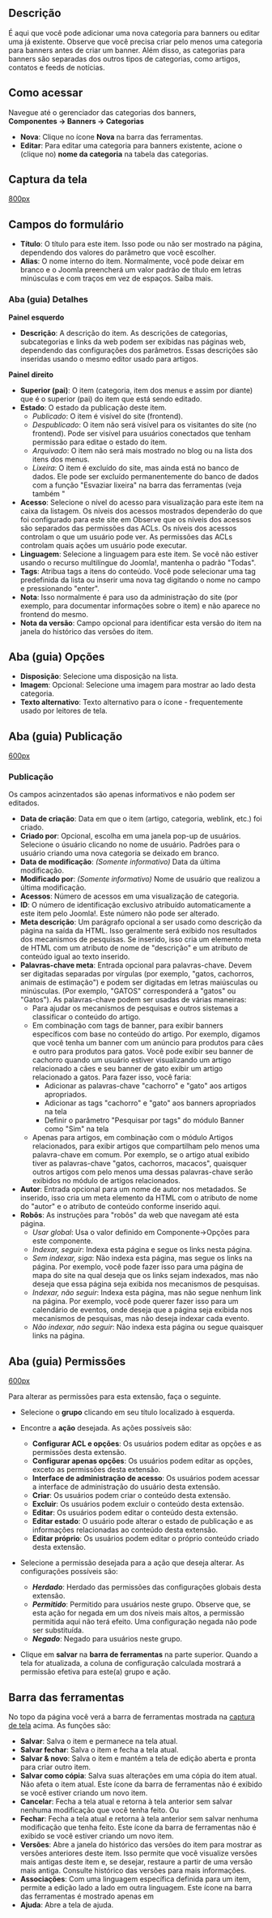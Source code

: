 <!-- Filename: Help4.x:Banners:_New_or_Edit_Category / Display title: Ajuda4.x:Banners: Nova categoria ou editar categoria -->

## Descrição

É aqui que você pode adicionar uma nova categoria para banners ou editar
uma já existente. Observe que você precisa criar pelo menos uma
categoria para banners antes de criar um banner. Além disso, as
categorias para banners são separadas dos outros tipos de categorias,
como artigos, contatos e feeds de notícias.

## Como acessar

Navegue até o gerenciador das categorias dos
banners,
**Componentes → Banners → Categorias**

- **Nova**: Clique no ícone **Nova** na barra das ferramentas.
- **Editar**: Para editar uma categoria para banners existente, acione o
  (clique no) **nome da categoria** na tabela das categorias.

## Captura da tela

<a
href="https://docs.joomla.org/index.php?title=Special:Upload&amp;wpDestFile=Help-4x-Components-Banners-Categories-Edit-screen-pt-br.png"
class="new"
title="File:Help-4x-Components-Banners-Categories-Edit-screen-pt-br.png">800px</a>

## Campos do formulário

- **Título**: O título para este item. Isso pode ou não ser mostrado na
  página, dependendo dos valores do parâmetro que você escolher.
- **Alias**: O nome interno do item. Normalmente, você pode deixar em
  branco e o Joomla preencherá um valor padrão de título em letras
  minúsculas e com traços em vez de espaços. Saiba
  mais.

### Aba (guia) Detalhes

**Painel esquerdo**

- **Descrição**: A descrição do item. As descrições de categorias,
  subcategorias e links da web podem ser exibidas nas páginas web,
  dependendo das configurações dos parâmetros. Essas descrições são
  inseridas usando o mesmo editor usado para artigos.

**Painel direito**

- **Superior (pai)**: O item (categoria, item dos menus e assim por
  diante) que é o superior (pai) do item que está sendo editado.
- **Estado**: O estado da publicação deste item.
  - *Publicado*: O item é visível do site (frontend).
  - *Despublicado*: O item não será visível para os visitantes do site
    (no frontend). Pode ser visível para usuários conectados que tenham
    permissão para editae o estado do item.
  - *Arquivado*: O item não será mais mostrado no blog ou na lista dos
    itens dos menus.
  - *Lixeira*: O item é excluído do site, mas ainda está no banco de
    dados. Ele pode ser excluído permanentemente do banco de dados com a
    função "Esvaziar lixeira" na barra das ferramentas (veja também
    "
- **Acesso**: Selecione o nível do acesso para visualização para este
  item na caixa da listagem. Os níveis dos acessos mostrados dependerão
  do que foi configurado para este site em
  Observe que os níveis dos acessos são separados das permissões das
  ACLs. Os níveis dos acessos controlam o que um usuário pode ver. As
  permissões das ACLs controlam quais ações um usuário pode executar.
- **Linguagem**: Selecione a linguagem para este item. Se você não
  estiver usando o recurso multilíngue do Joomla!, mantenha o padrão
  "Todas".
- **Tags**: Atribua tags a itens do conteúdo. Você pode selecionar uma
  tag predefinida da lista ou inserir uma nova tag digitando o nome no
  campo e pressionando "enter".
- **Nota**: Isso normalmente é para uso da administração do site (por
  exemplo, para documentar informações sobre o item) e não aparece no
  frontend do mesmo.
- **Nota da versão**: Campo opcional para identificar esta versão do
  item na janela do histórico das
  versões
  do item.

## Aba (guia) Opções

- **Disposição**: Selecione uma disposição na lista.
- **Imagem**: Opcional: Selecione uma imagem para mostrar ao lado desta
  categoria.
- **Texto alternativo**: Texto alternativo para o ícone - frequentemente
  usado por leitores de tela.

## Aba (guia) Publicação

<a
href="https://docs.joomla.org/index.php?title=Special:Upload&amp;wpDestFile=Help-4x-Banners-Categories-Edit-screen-publish-options-tab-pt-br.png"
class="new"
title="File:Help-4x-Banners-Categories-Edit-screen-publish-options-tab-pt-br.png">600px</a>

### Publicação

Os campos acinzentados são apenas informativos e não podem ser editados.

- **Data de criação**: Data em que o item (artigo, categoria, weblink,
  etc.) foi criado.
- **Criado por**: Opcional, escolha em uma janela pop-up de usuários.
  Selecione o úsuário clicando no nome de usuário. Padrões para o
  usuário criando uma nova categoria se deixado em branco.
- **Data de modificação**: *(Somente informativo)* Data da última
  modificação.
- **Modificado por**: *(Somente informativo)* Nome de usuário que
  realizou a última modificação.
- **Acessos**: Número de acessos em uma visualização de categoria.
- **ID**: O número de identificação exclusivo atribuído automaticamente
  a este item pelo Joomla!. Este número não pode ser alterado.
- **Meta descrição**: Um parágrafo opcional a ser usado como descrição
  da página na saída da HTML. Isso geralmente será exibido nos
  resultados dos mecanismos de pesquisas. Se inserido, isso cria um
  elemento meta de HTML com um atributo de nome de "descrição" e um
  atributo de conteúdo igual ao texto inserido.
- **Palavras-chave meta**: Entrada opcional para palavras-chave. Devem
  ser digitadas separadas por vírgulas (por exemplo, "gatos, cachorros,
  animais de estimação") e podem ser digitadas em letras maiúsculas ou
  minúsculas. (Por exemplo, "GATOS" corresponderá a "gatos" ou "Gatos").
  As palavras-chave podem ser usadas de várias maneiras:
  - Para ajudar os mecanismos de pesquisas e outros sistemas a
    classificar o conteúdo do artigo.
  - Em combinação com tags de banner, para exibir banners específicos
    com base no conteúdo do artigo. Por exemplo, digamos que você tenha
    um banner com um anúncio para produtos para cães e outro para
    produtos para gatos. Você pode exibir seu banner de cachorro quando
    um usuário estiver visualizando um artigo relacionado a cães e seu
    banner de gato exibir um artigo relacionado a gatos. Para fazer
    isso, você faria:
    - Adicionar as palavras-chave "cachorro" e "gato" aos artigos
      apropriados.
    - Adicionar as tags "cachorro" e "gato" aos banners apropriados na
      tela
    - Definir o parâmetro "Pesquisar por tags" do módulo Banner como
      "Sim" na tela
  - Apenas para artigos, em combinação com o módulo Artigos
    relacionados,
    para exibir artigos que compartilham pelo menos uma palavra-chave em
    comum. Por exemplo, se o artigo atual exibido tiver as
    palavras-chave "gatos, cachorros, macacos", quaisquer outros artigos
    com pelo menos uma dessas palavras-chave serão exibidos no módulo de
    artigos relacionados.
- **Autor**: Entrada opcional para um nome de autor nos metadados. Se
  inserido, isso cria um meta elemento da HTML com o atributo de nome do
  "autor" e o atributo de conteúdo conforme inserido aqui.
- **Robôs**: As instruções para "robôs" da web que navegam até esta
  página.
  - *Usar global*: Usa o valor definido em Componente→Opções para este
    componente.
  - *Indexar, seguir*: Indexa esta página e segue os links nesta página.
  - *Sem indexar, siga*: Não indexa esta página, mas segue os links na
    página. Por exemplo, você pode fazer isso para uma página de mapa do
    site na qual deseja que os links sejam indexados, mas não deseja que
    essa página seja exibida nos mecanismos de pesquisas.
  - *Indexar, não seguir*: Indexa esta página, mas não segue nenhum link
    na página. Por exemplo, você pode querer fazer isso para um
    calendário de eventos, onde deseja que a página seja exibida nos
    mecanismos de pesquisas, mas não deseja indexar cada evento.
  - *Não indexar, não seguir*: Não indexa esta página ou segue quaisquer
    links na página.

## Aba (guia) Permissões

<a
href="https://docs.joomla.org/index.php?title=Special:Upload&amp;wpDestFile=Help-4x-Banners-Categories-Edit-screen-permissions-tab-pt-br.png"
class="new"
title="File:Help-4x-Banners-Categories-Edit-screen-permissions-tab-pt-br.png">600px</a>

Para alterar as permissões para esta extensão, faça o seguinte.

- Selecione o **grupo** clicando em seu título localizado à esquerda.
- Encontre a **ação** desejada. As ações possíveis são:
  - **Configurar ACL e opções**: Os usuários podem editar as opções e as
    permissões desta extensão.
  - **Configurar apenas opções**: Os usuários podem editar as opções,
    exceto as permissões desta extensão.
  - **Interface de administração de acesso**: Os usuários podem acessar
    a interface de administração do usuário desta extensão.
  - **Criar**: Os usuários podem criar o conteúdo desta extensão.
  - **Excluir**: Os usuários podem excluir o conteúdo desta extensão.
  - **Editar**: Os usuários podem editar o conteúdo desta extensão.
  - **Editar estado**: O usuário pode alterar o estado de publicação e
    as informações relacionadas ao conteúdo desta extensão.
  - **Editar próprio**: Os usuários podem editar o próprio conteúdo
    criado desta extensão.

- Selecione a permissão desejada para a ação que deseja alterar. As
  configurações possíveis são:
  - ***Herdado***: Herdado das permissões das configurações globais
    desta extensão.
  - ***Permitido***: Permitido para usuários neste grupo. Observe que,
    se esta ação for negada em um dos níveis mais altos, a permissão
    permitida aqui não terá efeito. Uma configuração negada não pode ser
    substituída.
  - ***Negado***: Negado para usuários neste grupo.

- Clique em **salvar** na **barra de ferramentas** na parte superior.
  Quando a tela for atualizada, a coluna de configuração calculada
  mostrará a permissão efetiva para este(a) grupo e ação.

## Barra das ferramentas

No topo da página você verá a barra de ferramentas mostrada na [captura
de tela](#Captura_de_tela) acima. As funções são:

- **Salvar**: Salva o item e permanece na tela atual.
- **Salvar fechar**: Salva o item e fecha a tela atual.
- **Salvar & novo**: Salva o item e mantém a tela de edição aberta e
  pronta para criar outro item.
- **Salvar como cópia**: Salva suas alterações em uma cópia do item
  atual. Não afeta o item atual. Este ícone da barra de ferramentas não
  é exibido se você estiver criando um novo item.
- **Cancelar**: Fecha a tela atual e retorna à tela anterior sem salvar
  nenhuma modificação que você tenha feito. Ou
- **Fechar**: Fecha a tela atual e retorna à tela anterior sem salvar
  nenhuma modificação que tenha feito. Este ícone da barra de
  ferramentas não é exibido se você estiver criando um novo item.
- **Versões**: Abre a janela do histórico das versões do item para
  mostrar as versões anteriores deste item. Isso permite que você
  visualize versões mais antigas deste item e, se desejar, restaure a
  partir de uma versão mais antiga. Consulte histórico das
  versões
  para mais informações.
- **Associações**: Com uma linguagem específica definida para um item,
  permite a edição lado a lado em outra linguagem. Este ícone na barra
  das ferramentas é mostrado apenas em
- **Ajuda**: Abre a tela de ajuda.
